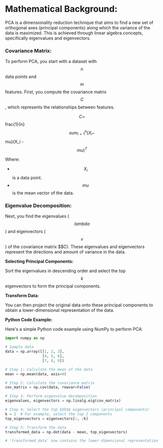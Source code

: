 # **Mathematical Background:**

PCA is a dimensionality reduction technique that aims to find a new set of orthogonal axes (principal components) along which the variance of the data is maximized. This is achieved through linear algebra concepts, specifically eigenvalues and eigenvectors.

### **Covariance Matrix:**

To perform PCA, you start with a dataset with $$n$$ data points and $$m$$ features. First, you compute the covariance matrix $$C$$, which represents the relationships between features.

$$C = $$frac{1}{n} $$sum_{i=1}^{n} (X_i - $$mu)(X_i - $$mu)^T$$

Where:
- $$X_i$$ is a data point.
- $$mu$$ is the mean vector of the data.

### **Eigenvalue Decomposition:**

Next, you find the eigenvalues ($$lambda$$) and eigenvectors ($$v$$) of the covariance matrix $$C). These eigenvalues and eigenvectors represent the directions and amount of variance in the data.

**Selecting Principal Components:**

Sort the eigenvalues in descending order and select the top $$k$$ eigenvectors to form the principal components.

**Transform Data:**

You can then project the original data onto these principal components to obtain a lower-dimensional representation of the data.

**Python Code Example:**

Here's a simple Python code example using NumPy to perform PCA:

```python
import numpy as np

# Sample data
data = np.array([[1, 2, 3],
                 [4, 5, 6],
                 [7, 8, 9])

# Step 1: Calculate the mean of the data
mean = np.mean(data, axis=0)

# Step 2: Calculate the covariance matrix
cov_matrix = np.cov(data, rowvar=False)

# Step 3: Perform eigenvalue decomposition
eigenvalues, eigenvectors = np.linalg.eig(cov_matrix)

# Step 4: Select the top $$k$$ eigenvectors (principal components)
k = 2  # For example, select the top 2 components
top_eigenvectors = eigenvectors[:, :k]

# Step 5: Transform the data
transformed_data = np.dot(data - mean, top_eigenvectors)

# 'transformed_data' now contains the lower-dimensional representation of the data
